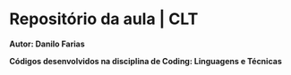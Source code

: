 # Repositório da aula | CLT

<b>Autor<b>: Danilo Farias

Códigos desenvolvidos na disciplina de Coding: Linguagens e Técnicas
